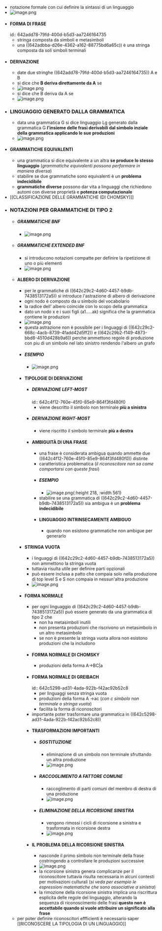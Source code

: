 - notazione formale con cui definire la sintassi di un linguaggio
- ![image.png](image_1680530807258_0.png)
- #### FORMA DI FRASE
  id:: 642add78-79fd-400d-b5d3-aa7246164735
	- stringa composta da simboli e metasimboli
	- una ((642adbba-d26e-4362-a162-88775bd6a65c)) è una stringa composta da soli simboli terminali
- #### DERIVAZIONE
	- date due stringhe ((642add78-79fd-400d-b5d3-aa7246164735)) A e B
	- si dice che **B deriva direttamente da A** se
	- ![image.png](image_1680533495408_0.png)
	- si dice che B deriva da A se
	- ![image.png](image_1680533623961_0.png)
- ### LINGUAGGIO GENERATO DALLA GRAMMATICA
	- data una grammatica G si dice linguaggio Lg generato dalla grammatica G **l'insieme delle frasi derivabili dal simbolo inziale della grammatica applicando le sue produzioni**
	- ![image.png](image_1680533783439_0.png)
- #### GRAMMATICHE EQUIVALENTI
	- una grammatica si dice equivalente a un altra **se produce lo stesso linguaggio** (*grammatiche equivalenti possono performare in maniera diversa*)
	- stabilire se due grammatiche sono equivalenti è un **problema indecidibile**
	- **grammatiche diverse** possono dar vita a linguaggi che richiedono automi con diverse proprietà e **potenza computazionale**
- [[CLASSIFICAZIONE DELLE GRAMMATICHE (DI CHOMSKY)]]
- ### NOTAZIONI PER GRAMMATICHE DI TIPO 2
	- ##### GRAMMATICHE BNF
		- ![image.png](image_1680624576737_0.png)
	- ##### GRAMMATICHE EXTENDED BNF
		- si introducono notazioni compatte per definire la ripetizione di uno o più elementi
		- ![image.png](image_1680624732814_0.png)
	- #### ALBERO DI DERIVAZIONE
		- per le grammatiche di ((642c29c2-4d60-4457-b9db-7438513172a5)) si introduce l'astrazione di albero di derivazione
		- ogni nodo è composto da u simbolo del vocabolario
		- la radice dell' albero coincide con lo scopo della grammatica
		- dato un nodo x e i suoi figli (a1.....ak) significa che la grammatica contiene le produzioni
		- ![image.png](image_1680625001749_0.png)
		- questa astrazione non è possibile per i linguaggi di ((642c29c2-668c-4acb-8739-4fadd42d5ff2)) e ((642c29b2-f149-4873-bbd8-4510d428b9a6)) perche ammettono regole di produzione con piu di un simbolo nel lato sinistro rendendo l'albero un grafo
		- ##### ESEMPIO
			- ![image.png](image_1680625378755_0.png)
		- #### TIPOLOGIE DI DERIVAZIONE
			- ##### DERIVAZIONE LEFT-MOST
			  id:: 642c4f12-760e-45f0-85e9-864f3fd480f0
				- viene descritto il simbolo non terminale **più a sinistra**
			- ##### DERIVAZIONE RIGHT-MOST
				- viene riscritto il simbolo terminale **più a destra**
			- #### AMBIGUITÀ DI UNA FRASE
				- una frase è considerata ambigua quando ammette due ((642c4f12-760e-45f0-85e9-864f3fd480f0)) distinte
				- caratteristica problematica (*il riconoscitore non sa come comportarsi con queste frasi*)
				- ##### ESEMPIO
					- ![image.png](image_1680625765651_0.png){:height 218, :width 561}
				- stabilire se una grammatica di ((642c29c2-4d60-4457-b9db-7438513172a5)) sia ambigua è un **problema indecidibile**
				- #### LINGUAGGIO INTRINSECAMENTE AMBIGUO
					- quando non esistono grammatiche non ambigue per generarlo
		- #### STRINGA VUOTA
			- i linguaggi di ((642c29c2-4d60-4457-b9db-7438513172a5)) non ammettono la stringa vuota
			- tuttavia risulta utile per definire parti opzionali
			- può essere inclusa a patto che compaia solo nella produzione di top level S e S non compaia in nessun'altra produzione
			- ![image.png](image_1680626141367_0.png)
		- #### FORMA NORMALE
			- per ogni linguaggio di ((642c29c2-4d60-4457-b9db-7438513172a5)) può essere generato da una grammatica di tipo 2  che
				- non ha metasimboli inutili
				- non presenta produzioni che riscrivono un metasimbolo in un altro metasimbolo
				- se non è presente la stringa vuota allora non esistono produzioni che la includono
			- #### FORMA NORMALE DI CHOMSKY
				- produzioni della forma A->BC|a
			- #### FORMA NORMALE DI GREIBACH
			  id:: 642c5298-ad31-4ada-922b-f42ac92b52c8
				- per linguaggi senza stringa vuota
				- produzioni della forma A ->ac (*con c simbolo non terminale o stringa vuota*)
				- facilita la forma di riconoscitori
			- importante poter trasformare una grammatica in ((642c5298-ad31-4ada-922b-f42ac92b52c8))
			- #### TRASFORMAZIONI IMPORTANTI
				- ##### SOSTITUZIONE
					- eliminazione di un simbolo non terminale sfruttando un altra produzione
					- ![image.png](image_1680627202871_0.png)
				- #####  RACCOGLIMENTO A FATTORE COMUNE
					- raccoglimento di parti comuni del membro di destra di una produzione
					- ![image.png](image_1680627218531_0.png)
				- ##### ELIMINAZIONE DELLA RICORSIONE SINISTRA
					- vengono rimossi i cicli di ricorsione a sinistra e trasformata in ricorsione destra
					- ![image.png](image_1680627305582_0.png)
			- #### IL PROBLEMA DELLA RICORSIONE SINISTRA
				- nasconde il primo simbolo non terminale della frase costringendo a controllare le produzioni successive
				- ![image.png](image_1680626917115_0.png)
				- la ricorsione sinistra genera complicanze per il riconoscitore  tuttavia risulta necessaria in alcuni contesti per motivazioni culturali (*si veda per esempio le espressioni matematiche che sono associative a sinistra*)
				- la rimozione della ricorsione sinistra implica una riscrittura esplicita delle regole del linguaggio, alterando la sequenza di riconoscimento delle frasi **questo non è accettabile quando si vuole attribuire un significato alla frase**
	- per poter definire riconoscitori effficienti è necessario saper [[RICONOSCERE LA TIPOLOGIA DI UN LINGUAGGIO]]